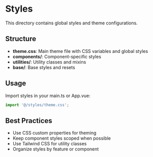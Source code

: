 # Styles

This directory contains global styles and theme configurations.

## Structure

- **theme.css**: Main theme file with CSS variables and global styles
- **components/**: Component-specific styles
- **utilities/**: Utility classes and mixins
- **base/**: Base styles and resets

## Usage

Import styles in your main.ts or App.vue:

```typescript
import '@/styles/theme.css';
```

## Best Practices

- Use CSS custom properties for theming
- Keep component styles scoped when possible
- Use Tailwind CSS for utility classes
- Organize styles by feature or component
